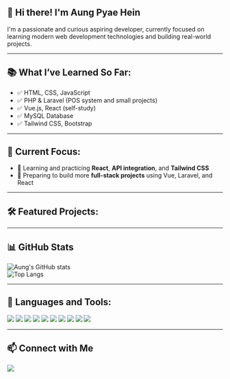 ## 👋 Hi there! I'm Aung Pyae Hein

I'm a passionate and curious aspiring developer, currently focused on learning modern web development technologies and building real-world projects.

---

## 📚 What I’ve Learned So Far:
- ✅ HTML, CSS, JavaScript  
- ✅ PHP & Laravel (POS system and small projects)  
- ✅ Vue.js, React (self-study)  
- ✅ MySQL Database  
- ✅ Tailwind CSS, Bootstrap  
---

## 🎯 Current Focus:
- 🔁 Learning and practicing **React**, **API integration**, and **Tailwind CSS**  
- 🔧 Preparing to build more **full-stack projects** using Vue, Laravel, and React

---

## 🛠️ Featured Projects:

---

## 📊 GitHub Stats

![Aung's GitHub stats](https://github-readme-stats.vercel.app/api?username=aungpyaeheiin&show_icons=true&theme=default&hide_border=true)  
![Top Langs](https://github-readme-stats.vercel.app/api/top-langs/?username=aungpyaeheiin&layout=compact&hide_border=true&theme=default)

---

## 🧰 Languages and Tools:

<p align="left">
  <img src="https://img.shields.io/badge/HTML5-E34F26?style=flat&logo=html5&logoColor=white"/>
  <img src="https://img.shields.io/badge/CSS3-1572B6?style=flat&logo=css3&logoColor=white"/>
  <img src="https://img.shields.io/badge/JavaScript-F7DF1E?style=flat&logo=javascript&logoColor=black"/>
  <img src="https://img.shields.io/badge/TailwindCSS-38B2AC?style=flat&logo=tailwind-css&logoColor=white"/>
  <img src="https://img.shields.io/badge/Bootstrap-7952B3?style=flat&logo=bootstrap&logoColor=white"/>
  <img src="https://img.shields.io/badge/PHP-777BB4?style=flat&logo=php&logoColor=white"/>
  <img src="https://img.shields.io/badge/Laravel-FF2D20?style=flat&logo=laravel&logoColor=white"/>
  <img src="https://img.shields.io/badge/MySQL-4479A1?style=flat&logo=mysql&logoColor=white"/>
  <img src="https://img.shields.io/badge/Vue.js-4FC08D?style=flat&logo=vue.js&logoColor=white"/>
  <img src="https://img.shields.io/badge/React-20232A?style=flat&logo=react&logoColor=61DAFB"/>
</p>

---

## 📫 Connect with Me

<p>
  <a href="mailto:aunggpyaehein@gmail.com">
    <img src="https://img.shields.io/badge/Gmail-D14836?style=flat&logo=gmail&logoColor=white"/>
  </a>
  <!-- Uncomment this if you make a LinkedIn -->
  <!-- <a href="https://www.linkedin.com/in/aung-pyae-hein>
    <img src="https://img.shields.io/badge/LinkedIn-0077B5?style=flat&logo=linkedin&logoColor=white"/>
  </a> -->
</p>
